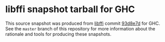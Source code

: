 # libffi snapshot tarball for GHC

This source snapshot was produced from
[libffi](https://github.com/libffi/libffi) commit
[93d8e7d](https://github.com/libffi/libffi/commit/93d8e7d) for GHC. See the
`master` branch of this repository for more information about the rationale
and tools for producing these snapshots.
